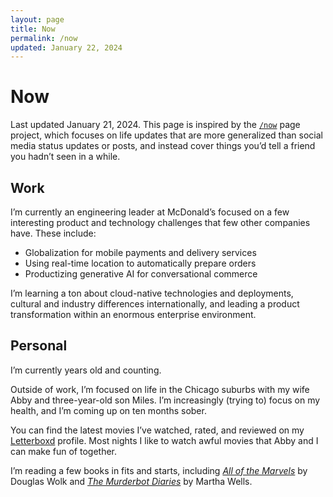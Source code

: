 ```yaml
---
layout: page
title: Now
permalink: /now
updated: January 22, 2024
---
```


# Now
Last updated January 21, 2024. This page is inspired by the [`/now`](https://nownownow.com/about) page project, which focuses on life updates that are more generalized than social media status updates or posts, and instead cover things you’d tell a friend you hadn’t seen in a while.

## Work

I’m currently an engineering leader at McDonald’s focused on a few interesting product and technology challenges that few other companies have. These include:

- Globalization for mobile payments and delivery services
- Using real-time location to automatically prepare orders
- Productizing generative AI for conversational commerce

I’m learning a ton about cloud-native technologies and deployments, cultural and industry differences internationally, and leading a product transformation within an enormous enterprise environment.

## Personal 

I’m currently <script>document.write(`${(new Date()-new Date("1991-07-26T13:44:00Z"))/1000/60/60/24/365.25}`)</script> years old and counting.

Outside of work, I’m focused on life in the Chicago suburbs with my wife Abby and three-year-old son Miles. I’m increasingly (trying to) focus on my health, and I’m coming up on ten months sober.

You can find the latest movies I’ve watched, rated, and reviewed on my [Letterboxd](https://letterboxd.com/conmas) profile. Most nights I like to watch awful movies that Abby and I can make fun of together.

I’m reading a few books in fits and starts, including [*All of the Marvels*](https://apple.co/3U85Oub) by Douglas Wolk and [*The Murderbot Diaries*](https://apple.co/48DqfDJ) by Martha Wells.